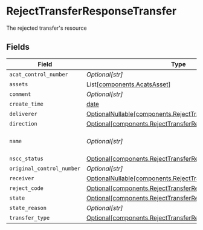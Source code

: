 # RejectTransferResponseTransfer

The rejected transfer's resource


## Fields

| Field                                                                                                                                  | Type                                                                                                                                   | Required                                                                                                                               | Description                                                                                                                            | Example                                                                                                                                |
| -------------------------------------------------------------------------------------------------------------------------------------- | -------------------------------------------------------------------------------------------------------------------------------------- | -------------------------------------------------------------------------------------------------------------------------------------- | -------------------------------------------------------------------------------------------------------------------------------------- | -------------------------------------------------------------------------------------------------------------------------------------- |
| `acat_control_number`                                                                                                                  | *Optional[str]*                                                                                                                        | :heavy_minus_sign:                                                                                                                     | The NSCC transfer identifier                                                                                                           | 20240201123456                                                                                                                         |
| `assets`                                                                                                                               | List[[components.AcatsAsset](../../models/components/acatsasset.md)]                                                                   | :heavy_minus_sign:                                                                                                                     | The assets being transferred (Cash, Equities, etc.)                                                                                    |                                                                                                                                        |
| `comment`                                                                                                                              | *Optional[str]*                                                                                                                        | :heavy_minus_sign:                                                                                                                     | User supplied comment                                                                                                                  | From XYZ Brokerage                                                                                                                     |
| `create_time`                                                                                                                          | [date](https://docs.python.org/3/library/datetime.html#date-objects)                                                                   | :heavy_minus_sign:                                                                                                                     | The transfer creation timestamp                                                                                                        | 2022-02-01 12:34:56 +0000 UTC                                                                                                          |
| `deliverer`                                                                                                                            | [OptionalNullable[components.RejectTransferResponseDeliverer]](../../models/components/rejecttransferresponsedeliverer.md)             | :heavy_minus_sign:                                                                                                                     | The delivering party information                                                                                                       |                                                                                                                                        |
| `direction`                                                                                                                            | [Optional[components.RejectTransferResponseDirection]](../../models/components/rejecttransferresponsedirection.md)                     | :heavy_minus_sign:                                                                                                                     | The direction of the transfer                                                                                                          | OUTGOING                                                                                                                               |
| `name`                                                                                                                                 | *Optional[str]*                                                                                                                        | :heavy_minus_sign:                                                                                                                     | The service generated name of the transfer. Format: correspondents/{correspondent_id}/accounts/{account_id}/transfers/{transfer_id}    | correspondents/00000000-0000-0000-0000-000000000002/accounts/01H8FB90ZRRFWXB4XC2JPJ1D4Y/transfers/00000000-0000-0000-0000-000000000000 |
| `nscc_status`                                                                                                                          | [Optional[components.RejectTransferResponseNsccStatus]](../../models/components/rejecttransferresponsensccstatus.md)                   | :heavy_minus_sign:                                                                                                                     | The NSCC transfer status                                                                                                               | REQUEST                                                                                                                                |
| `original_control_number`                                                                                                              | *Optional[str]*                                                                                                                        | :heavy_minus_sign:                                                                                                                     | An associated NSCC transfer identifier, if applicable                                                                                  | 20240201123456                                                                                                                         |
| `receiver`                                                                                                                             | [OptionalNullable[components.RejectTransferResponseReceiver]](../../models/components/rejecttransferresponsereceiver.md)               | :heavy_minus_sign:                                                                                                                     | The receiving party information                                                                                                        |                                                                                                                                        |
| `reject_code`                                                                                                                          | [Optional[components.RejectTransferResponseRejectCode]](../../models/components/rejecttransferresponserejectcode.md)                   | :heavy_minus_sign:                                                                                                                     | The reject code                                                                                                                        | SSN_TAX_ID_MISMATCH                                                                                                                    |
| `state`                                                                                                                                | [Optional[components.RejectTransferResponseState]](../../models/components/rejecttransferresponsestate.md)                             | :heavy_minus_sign:                                                                                                                     | The transfer state                                                                                                                     | RECEIVED                                                                                                                               |
| `state_reason`                                                                                                                         | *Optional[str]*                                                                                                                        | :heavy_minus_sign:                                                                                                                     | A reason for the state if applicable                                                                                                   | Transfer does not contain any assets                                                                                                   |
| `transfer_type`                                                                                                                        | [Optional[components.RejectTransferResponseTransferType]](../../models/components/rejecttransferresponsetransfertype.md)               | :heavy_minus_sign:                                                                                                                     | The type of transfer                                                                                                                   | FULL_TRANSFER                                                                                                                          |